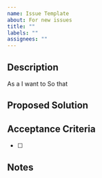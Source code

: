 ```yaml
---
name: Issue Template
about: For new issues
title: ""
labels: ""
assignees: ""
---
```


## Description

As a
I want to
So that

<!-- Further description if needed. -->

## Proposed Solution

<!-- Document your proposed solution here (e.g. flowcharts, schemas, links to Figma etc) and ping the relevant lead to review it before coding! -->

## Acceptance Criteria

- [ ]

## Notes
